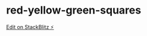 # red-yellow-green-squares

[Edit on StackBlitz ⚡️](https://stackblitz.com/edit/web-platform-uibt3m)